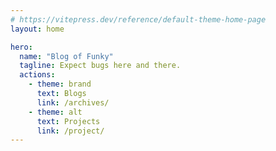 ```yaml
---
# https://vitepress.dev/reference/default-theme-home-page
layout: home

hero:
  name: "Blog of Funky"
  tagline: Expect bugs here and there.
  actions:
    - theme: brand
      text: Blogs
      link: /archives/
    - theme: alt
      text: Projects
      link: /project/
---
```




<script setup>
import { VPTeamMembers } from 'vitepress/theme'

const members = [
  {
    avatar: 'https://www.github.com/rootCircle.png',
    name: 'Lab Rat',
    title: 'Creator',
    links: [
      { icon: 'github', link: 'https://github.com/rootCircle' }
    ]
  },
]
</script>

<VPTeamMembers size="small" :members="members" />